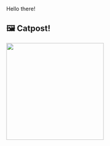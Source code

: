 Hello there!



## 🖼️ Catpost!

<sub>
    <img src="https://cdn2.thecatapi.com/images/793.jpg" height="256">
</sub>

